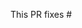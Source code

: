 <!-- Thank you for submitting a Pull Request. Please:
* Read our Pull Request guidelines:
  https://github.com/hexhacking/xUnwind/blob/master/CONTRIBUTING.md
* Associate an issue with the Pull Request.
* Ensure that the code is up-to-date with the `main` branch.
* Include a description of the proposed changes and how to test them.
-->

This PR fixes #
